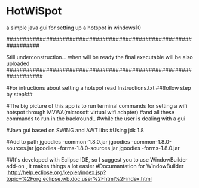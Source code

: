 # HotWiSpot
a simple java gui for setting up a hotspot in windows10

##################################################################

Still underconstruction...
when will be ready the final executable will be also uploaded
###################################################################

#For intructions about setting a hotspot read Instructions.txt
##!follow step by step!##

#The big picture of this app is to run terminal commands for setting a wifi hotspot through MVWA(microsoft virtual wifi adapter)
#and all these commands to run in the backround..
#while the user is dealing with a gui


#Java gui based on SWING and AWT libs
#Using jdk 1.8

#Add to path
 jgoodies -common-1.8.0.jar
 jgoodies -common-1.8.0-sources.jar
 jgoodies -forms-1.8.0-sources.jar
 jgoodies -forms-1.8.0.jar


##It's developed with Eclipse IDE, so I suggest you to use WindowBuilder add-on , it makes things a lot easier
#Documantation for WindowBuilder :http://help.eclipse.org/kepler/index.jsp?topic=%2Forg.eclipse.wb.doc.user%2Fhtml%2Findex.html
